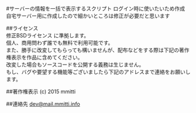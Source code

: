 #サーバーの情報を一括で表示するスクリプト
ログイン時に使いたいため作成  
自宅サーバー用に作成したので細かいところは修正が必要だと思います  

##ライセンス  
修正BSDライセンス に準拠します。  
個人、商用問わず誰でも無料で利用可能です。  
また、勝手に改変してもらっても構いませんが、配布などをする際は下記の著作権表示を作品に含めてください。  
改変した場合もソースコードを公開する義務は生じません。  
もし、バグや要望する機能等ございましたら下記のアドレスまで連絡をお願いします。  

##著作権表示
(c) 2015 mmitti

##連絡先
dev@mail.mmitti.info
